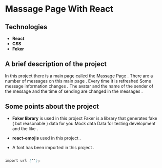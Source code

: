 # Massage Page With React

## Technologies

- **React**
- **CSS**
- **Feker**

## A brief description of the project

In this project there is a main page called the Massage Page .
There are a number of messages on this main page .
Every time it is refreshed
Some message information changes .
The avatar and the name of the sender of the message and the time of sending are changed in the messages .

## Some points about the project

- **Faker library** is used in this project 
Faker is a library that generates fake ( but reasonable ) data for you
Mock data
Data for testing development and the like .

- **react-emojis** used in this project .

- A font has been imported in this project .

```CSS

import url ('');

```

